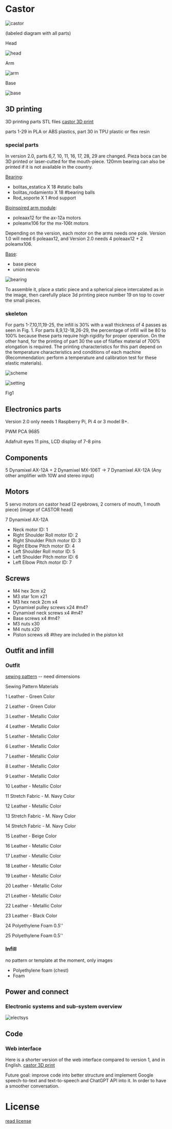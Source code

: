 # Castor

![castor](https://github.com/NatalieLeung03/castor/blob/main/images/CASTORv2.0Brazil.png)

(labeled diagram with all parts)

Head

![head](https://github.com/NatalieLeung03/castor/blob/main/images/head-labelled.JPG)

Arm

![arm](https://github.com/NatalieLeung03/castor/blob/main/images/arm-labelled.JPG)

Base

![base](https://github.com/NatalieLeung03/castor/blob/main/images/base-labelled.JPG)

## 3D printing
3D printing parts STL files
[castor 3D print](https://github.com/NatalieLeung03/castor/tree/main/castor-design-master)

parts 1-29 in PLA or ABS plastics, part 30 in TPU plastic or flex resin

### special parts
In version 2.0, parts 6,7, 10, 11, 16, 17, 28, 29 are changed. Pieza boca can be 3D printed or laser-cutted for the mouth-piece. 120mm bearing can also be printed if it is not available in the country.

[Bearing](https://github.com/NatalieLeung03/castor/tree/main/castor-design-master/bearing): 
- bolitas_estatica X 18    #static balls
- bolitas_rodamiento X 18  #bearing balls
- Rod_soporte X 1          #rod support

[Bioinspired arm module](https://github.com/NatalieLeung03/castor/tree/main/castor-design-master/bioinspired%20arm%20module):
- poleaax12 for the ax-12a motors
- poleamx106 for the mx-106t motors

Depending on the version, each motor on the arms needs one pole. Version 1.0 will need 6 poleaax12, and Version 2.0 needs 4 poleaax12 + 2 poleamx106.

[Base](https://github.com/NatalieLeung03/castor/tree/main/castor-design-master/base):
- base piece
- union nervio

![bearing](https://github.com/NatalieLeung03/castor/blob/main/images/3d_print_bearing.png)

To assemble it, place a static piece and a spherical piece intercalated as in the image, then carefully place 3d printing piece number 19 on top to cover the small pieces.

### skeleton
For parts 1-7,10,11,19-25, the infill is 30% with a wall thickness of 4 passes as seen in Fig. 1. 
For parts 8,9,12-18,26-29, the percentage of infill will be 80 to 100% because these parts require high rigidity for proper operation. On the other hand, for the printing of part 30 the use of filaflex material of 700% elongation is required. The printing characteristics for this part depend on the temperature characteristics and conditions of each machine (Recommendation: perform a temperature and calibration test for these elastic materials).

![scheme](https://github.com/NatalieLeung03/castor/blob/main/images/scheme2.0.png)

![setting](https://github.com/NatalieLeung03/castor/blob/main/images/3Dprinting_setting.png)

Fig1

## Electronics parts
Version 2.0 only needs 1 Raspberry Pi, Pi 4 or 3 model B+.

PWM PCA 9685

Adafruit eyes 11 pins, LCD display of 7-8 pins

## Components
5 Dynamixel AX-12A + 2 Dynamixel MX-106T -> 7 Dynamixel AX-12A 
(Any other amplifier with 10W and stereo input)


## Motors 
5 servo motors on castor head (2 eyebrows, 2 corners of mouth, 1 mouth piece)
(image of CASTOR head)

7 Dynamixel AX-12A 

- Neck motor ID: 1
- Right Shoulder Roll motor ID: 2
- Right Shoulder Pitch motor ID: 3
- Right Elbow Pitch motor ID: 4
- Left Shoulder Roll motor ID: 5
- Left Shoulder Pitch motor ID: 6
- Left Elbow Pitch motor ID: 7

## Screws
- M4 hex 3cm				x2			
- M3 star 1cm				x21
- M3 hex neck 2cm			x4
- Dynamixel pulley screws		x24     #m4?
- Dynamixel neck screws			x4      #m4?
- Base screws				x4              #m4?
- M3 nuts				x30
- M4 nuts				x20
- Piston screws				x8            #they are included in the piston kit

## Outfit and infill
### Outfit
[sewing pattern](https://github.com/NatalieLeung03/castor/tree/main/Sewing%20Patterns) -- need dimensions

Sewing Pattern	Materials

1	Leather - Green Color

2	Leather - Green Color

3	Leather - Metallic Color

4	Leather - Metallic Color

5	Leather - Metallic Color

6	Leather - Metallic Color

7	Leather - Metallic Color

8	Leather - Metallic Color

9	Leather - Metallic Color

10	Leather - Metallic Color

11	Stretch Fabric - M. Navy Color

12	Leather - Metallic Color

13	Stretch Fabric - M. Navy Color

14	Stretch Fabric - M. Navy Color

15	Leather - Beige Color

16	Leather - Metallic Color

17	Leather - Metallic Color

18	Leather - Metallic Color

19	Leather - Metallic Color

20	Leather - Metallic Color

21	Leather - Metallic Color

22	Leather - Metallic Color

23	Leather - Black Color

24	Polyethylene Foam 0.5''

25	Polyethylene Foam 0.5''


### Infill
no pattern or template at the moment, only images
- Polyethylene foam (chest)
- Foam

## Power and connect
### Electronic systems and sub-system overview
![electsys](https://github.com/NatalieLeung03/castor/blob/main/images/electronics%20systems.png)

## Code
### Web interface
Here is a shorter version of the web interface compared to version 1, and in English. 
[castor 3D print](https://github.com/NatalieLeung03/castor/tree/main/web_interface_english_int)

Future goal: improve code into better structure and implement Google speech-to-text and text-to-speech and ChatGPT API into it. In order to have a smoother conversation.

# License
[read license](https://github.com/NatalieLeung03/castor/blob/main/LICENSE.txt)
